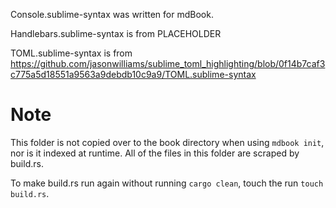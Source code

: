 Console.sublime-syntax was written for mdBook.

Handlebars.sublime-syntax is from PLACEHOLDER

TOML.sublime-syntax is from https://github.com/jasonwilliams/sublime_toml_highlighting/blob/0f14b7caf3c775a5d18551a9563a9debdb10c9a9/TOML.sublime-syntax

# Note

This folder is not copied over to the book directory when using `mdbook init`, nor is it indexed at runtime. All of the files in this folder are scraped by build.rs.

To make build.rs run again without running `cargo clean`, touch the run `touch build.rs`.

